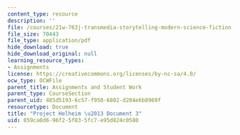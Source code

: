 ```yaml
---
content_type: resource
description: ''
file: /courses/21w-763j-transmedia-storytelling-modern-science-fiction-spring-2014/859ca0d696f25f835fc7e95d824c0580_MIT21W_763JS14_Projct_doc3.pdf
file_size: 70443
file_type: application/pdf
hide_download: true
hide_download_original: null
learning_resource_types:
- Assignments
license: https://creativecommons.org/licenses/by-nc-sa/4.0/
ocw_type: OCWFile
parent_title: Assignments and Student Work
parent_type: CourseSection
parent_uid: 485d5193-6c57-f950-6802-d204e6b8969f
resourcetype: Document
title: "Project Helheim \u2013 Document 3"
uid: 859ca0d6-96f2-5f83-5fc7-e95d824c0580
---
```

